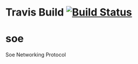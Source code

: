 # Travis Build [![Build Status](https://travis-ci.org/bacta/soe.svg?branch=master)](https://travis-ci.org/bacta/soe)

soe
===

Soe Networking Protocol 
